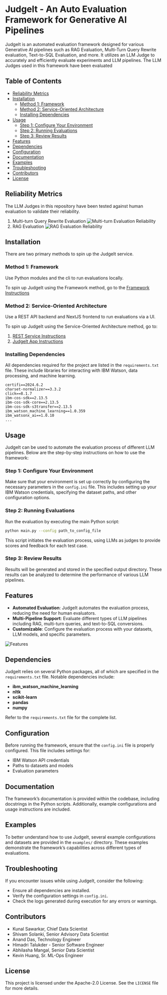 <!-- omit in toc -->
# JudgeIt - An Auto Evaluation Framework for Generative AI Pipelines

JudgeIt is an automated evaluation framework designed for various Generative AI pipelines such as RAG Evaluation, Multi-Turn Query Rewrite evaluation, Text-to-SQL Evaluation, and more. It utilizes an LLM Judge to accurately and efficiently evaluate experiments and LLM pipelines. The LLM Judges used in this framework have been evaluated

<!-- omit in toc -->
## Table of Contents

- [Reliability Metrics](#reliability-metrics)
- [Installation](#installation)
  - [Method 1: Framework](#method-1-framework)
  - [Method 2: Service-Oriented Architecture](#method-2-service-oriented-architecture)
  - [Installing Dependencies](#installing-dependencies)
- [Usage](#usage)
  - [Step 1: Configure Your Environment](#step-1-configure-your-environment)
  - [Step 2: Running Evaluations](#step-2-running-evaluations)
  - [Step 3: Review Results](#step-3-review-results)
- [Features](#features)
- [Dependencies](#dependencies)
- [Configuration](#configuration)
- [Documentation](#documentation)
- [Examples](#examples)
- [Troubleshooting](#troubleshooting)
- [Contributors](#contributors)
- [License](#license)

## Reliability Metrics

The LLM Judges in this repository have been tested against human evaluation to validate their reliability.

1. Multi-turn Query Rewrite Evaluation
![Multi-turn Evaluation Reliability](/images/multi-turn-evaluation-reliability.png)
2. RAG Evaluation
![RAG Evaluation Reliability](/images/rag-evaluation-reliability.png)

## Installation

There are two primary methods to spin up the JudgeIt service.

### Method 1: Framework

Use Python modules and the cli to run evaluations locally.

To spin up JudgeIt using the Framework method, go to the [Framework Instructions](./Framework/README.md)

### Method 2: Service-Oriented Architecture

Use a REST API backend and NextJS frontend to run evaluations via a UI.

To spin up JudgeIt using the Service-Oriented Architecture method, go to:

1. [REST Service Instructions](./Rest-Service/README.md)
2. [JudgeIt App Instructions](./JudgeIt-App/README.md)

### Installing Dependencies

All dependencies required for the project are listed in the `requirements.txt` file. These include libraries for interacting with IBM Watson, data processing, and machine learning.

```plaintext
certifi==2024.6.2
charset-normalizer==3.3.2
click==8.1.7
ibm-cos-sdk==2.13.5
ibm-cos-sdk-core==2.13.5
ibm-cos-sdk-s3transfer==2.13.5
ibm_watson_machine_learning==1.0.359
ibm_watsonx_ai==1.0.10
...
```

## Usage

JudgeIt can be used to automate the evaluation process of different LLM pipelines. Below are the step-by-step instructions on how to use the framework:

### Step 1: Configure Your Environment

Make sure that your environment is set up correctly by configuring the necessary parameters in the `config.ini` file. This includes setting up your IBM Watson credentials, specifying the dataset paths, and other configuration options.

### Step 2: Running Evaluations

Run the evaluation by executing the main Python script:

```bash
python main.py --config path_to_config_file
```

This script initiates the evaluation process, using LLMs as judges to provide scores and feedback for each test case.

### Step 3: Review Results

Results will be generated and stored in the specified output directory. These results can be analyzed to determine the performance of various LLM pipelines.

## Features

- **Automated Evaluation**: JudgeIt automates the evaluation process, reducing the need for human evaluators.
- **Multi-Pipeline Support**: Evaluate different types of LLM pipelines including RAG, multi-turn queries, and text-to-SQL conversions.
- **Customizable**: Configure the evaluation process with your datasets, LLM models, and specific parameters.

![Features](/images/features.png)

## Dependencies

JudgeIt relies on several Python packages, all of which are specified in the `requirements.txt` file. Notable dependencies include:

- **ibm_watson_machine_learning**
- **nltk**
- **scikit-learn**
- **pandas**
- **numpy**

Refer to the `requirements.txt` file for the complete list.

## Configuration

Before running the framework, ensure that the `config.ini` file is properly configured. This file includes settings for:

- IBM Watson API credentials
- Paths to datasets and models
- Evaluation parameters

## Documentation

The framework’s documentation is provided within the codebase, including docstrings in the Python scripts. Additionally, example configurations and usage instructions are included.

## Examples

To better understand how to use JudgeIt, several example configurations and datasets are provided in the `examples/` directory. These examples demonstrate the framework’s capabilities across different types of evaluations.

## Troubleshooting

If you encounter issues while using JudgeIt, consider the following:

- Ensure all dependencies are installed.
- Verify the configuration settings in `config.ini`.
- Check the logs generated during execution for any errors or warnings.

## Contributors

- Kunal Sawarkar, Chief Data Scientist
- Shivam Solanki, Senior Advisory Data Scientist
- Anand Das, Technology Engineer
- Himadri Talukder - Senior Software Engineer
- Abhilasha Mangal, Senior Data Scientist
- Kevin Huang, Sr. ML-Ops Engineer

## License

This project is licensed under the Apache-2.0 License. See the `LICENSE` file for more details.
